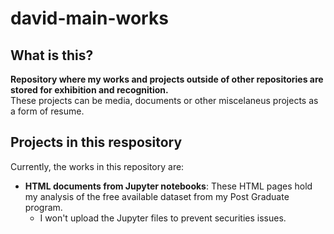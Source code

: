 # david-main-works
## What is this?
**Repository where my works and projects outside of other repositories are stored for exhibition and recognition.**   
These projects can be media, documents or other miscelaneus projects as a form of resume.


## Projects in this respository
Currently, the works in this repository are:
- **HTML documents from Jupyter notebooks**: These HTML pages hold my analysis of the free available dataset from my Post Graduate program.
  - I won't upload the Jupyter files to prevent securities issues.
